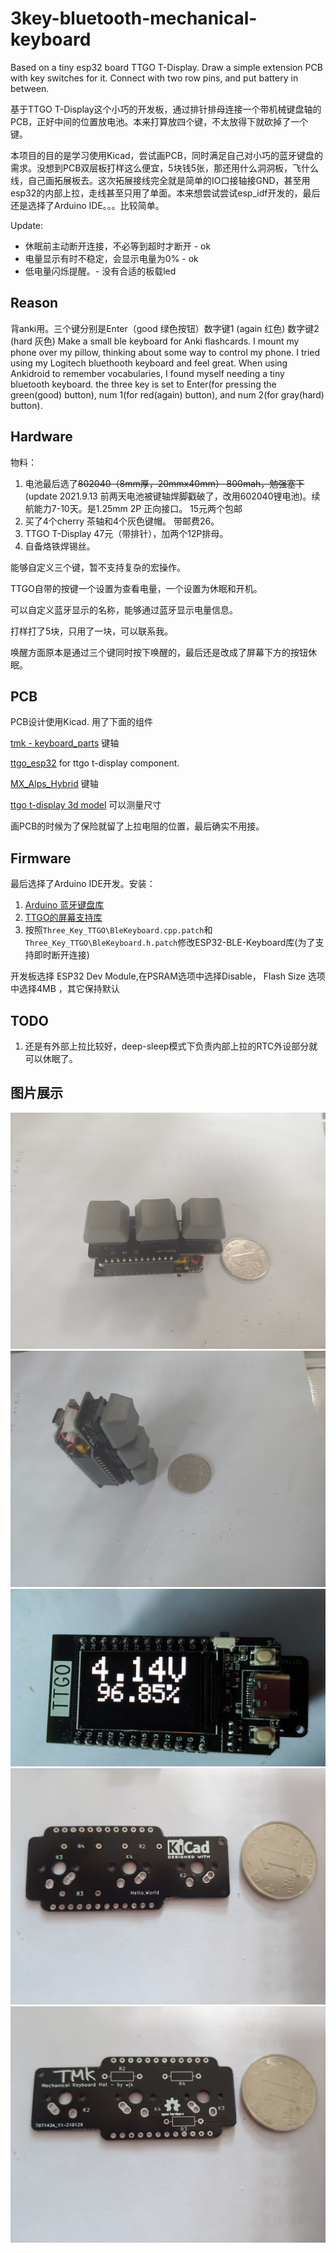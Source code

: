# 3key-bluetooth-mechanical-keyboard

Based on a tiny esp32 board TTGO T-Display. Draw a simple extension PCB with key switches for it. Connect with two row pins, and put battery in between.

基于TTGO T-Display这个小巧的开发板，通过排针排母连接一个带机械键盘轴的PCB，正好中间的位置放电池。本来打算放四个键，不太放得下就砍掉了一个键。

本项目的目的是学习使用Kicad，尝试画PCB，同时满足自己对小巧的蓝牙键盘的需求。没想到PCB双层板打样这么便宜，5块钱5张，那还用什么洞洞板，飞什么线，自己画拓展板去。这次拓展接线完全就是简单的IO口接轴接GND，甚至用esp32的内部上拉，走线甚至只用了单面。本来想尝试尝试esp_idf开发的，最后还是选择了Arduino IDE。。。比较简单。


Update:
 
- 休眠前主动断开连接，不必等到超时才断开 - ok
- 电量显示有时不稳定，会显示电量为0% - ok
- 低电量闪烁提醒。- 没有合适的板载led


## Reason
背anki用。三个键分别是Enter（good 绿色按钮）数字键1 (again 红色) 数字键2 (hard 灰色)
Make a small ble keyboard for Anki flashcards.
I mount my phone over my pillow, thinking about some way to control my phone. I tried using my Logitech bluethooth keyboard and feel great. When using Ankidroid to remember vocabularies, I found myself needing a tiny bluetooth keyboard.
the three key is set to Enter(for pressing the green(good) button), num 1(for red(again) button), and num 2(for gray(hard) button).

## Hardware

物料：

1. 电池最后选了~~802040（8mm厚，20mmx40mm） 800mah，勉强塞下~~(update 2021.9.13 前两天电池被键轴焊脚戳破了，改用602040锂电池)。续航能力7-10天。是1.25mm 2P 正向接口。 15元两个包邮
2. 买了4个cherry 茶轴和4个灰色键帽。 带邮费26。
3. TTGO T-Display 47元（带排针），加两个12P排母。
4. 自备烙铁焊锡丝。

能够自定义三个键，暂不支持复杂的宏操作。

TTGO自带的按键一个设置为查看电量，一个设置为休眠和开机。

可以自定义蓝牙显示的名称，能够通过蓝牙显示电量信息。

打样打了5块，只用了一块，可以联系我。

唤醒方面原本是通过三个键同时按下唤醒的，最后还是改成了屏幕下方的按钮休眠。



## PCB

PCB设计使用Kicad. 用了下面的组件

[tmk - keyboard_parts](https://github.com/tmk/keyboard_parts.pretty) 键轴

[ttgo_esp32](https://github.com/BravoRoot/ttgo-tdisplay-kicad) for ttgo t-display component.

[MX_Alps_Hybrid](https://github.com/ai03-2725/MX_Alps_Hybrid) 键轴

[ttgo t-display 3d model](https://grabcad.com/library/lilygo-ttgo-t-display-esp32-1) 可以测量尺寸

画PCB的时候为了保险就留了上拉电阻的位置，最后确实不用接。



## Firmware

最后选择了Arduino IDE开发。安装：

1. [Arduino 蓝牙键盘库](https://github.com/T-vK/ESP32-BLE-Keyboard) 
2. [TTGO的屏幕支持库](https://github.com/Xinyuan-LilyGO/TTGO-T-Display) 
3. 按照`Three_Key_TTGO\BleKeyboard.cpp.patch`和`Three_Key_TTGO\BleKeyboard.h.patch`修改ESP32-BLE-Keyboard库(为了支持即时断开连接)

开发板选择 ESP32 Dev Module,在PSRAM选项中选择Disable， Flash Size 选项中选择4MB ，其它保持默认



## TODO

1. 还是有外部上拉比较好，deep-sleep模式下负责内部上拉的RTC外设部分就可以休眠了。



## 图片展示

![](https://github.com/am009/my-3key-ble-keyboard/raw/main/photos/1.jpg)
![](https://github.com/am009/my-3key-ble-keyboard/raw/main/photos/4.jpg)
![](https://github.com/am009/my-3key-ble-keyboard/raw/main/photos/bat.jpg)
![](https://github.com/am009/my-3key-ble-keyboard/raw/main/photos/pcb1.jpg)
![](https://github.com/am009/my-3key-ble-keyboard/raw/main/photos/pcb2.jpg)
